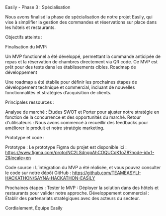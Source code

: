 Easily - Phase 3 : Spécialisation

Nous avons finalisé la phase de spécialisation de notre projet Easily, qui vise à simplifier 
la gestion des commandes et réservations sur place dans les hôtels et restaurants.

Objectifs atteints :

Finalisation du MVP: 

Un MVP fonctionnel a été développé, permettant la commande anticipée de repas et la réservation de chambres directement via QR code. Ce MVP est prêt pour des tests dans les établissements cibles.
Roadmap de développement

Une roadmap a été établie pour définir les prochaines étapes de développement technique et commercial, 
incluant de nouvelles fonctionnalités et stratégies d’acquisition de clients.

Principales ressources :

Analyse de marché : Études SWOT et Porter pour ajuster notre stratégie en fonction de la concurrence et des opportunités du marché.
Retour d'utilisateurs : Nous avons commencé à recueillir des feedbacks pour améliorer le produit et notre stratégie marketing.

Prototype et code :

Prototype : Le prototype Figma du projet est disponible ici :
https://www.figma.com/proto/NC2LSdngpAhCOQUCdK1oZ8?node-id=1-2&locale=en


Code source : L’intégration du MVP a été réalisée, et vous pouvez consulter le code sur notre dépôt GitHub :
https://github.com/TEAMEASYLI-HACKATHON/SAYNA-HACKATHON-EASILY


Prochaines étapes :
Tester le MVP : Déployer la solution dans des hôtels et restaurants pour valider notre approche.
Développement commercial : Établir des partenariats stratégiques avec des acteurs du secteur.

Cordialement,
Équipe Easily
